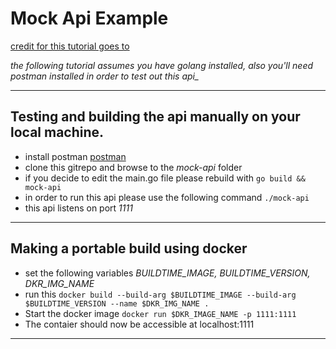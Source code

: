 # Mock Api Example

[credit for this tutorial goes to](https://www.youtube.com/watch?v=t96hBT53S4U)


*the following tutorial assumes you have golang installed, also you'll need postman installed in order to test out this api_*

---

## Testing and building the api manually on your local machine. 

-  install postman [postman](https://www.getpostman.com/)
-  clone this gitrepo and browse to the *mock-api* folder
-  if you decide to edit the main.go file please rebuild with `go build && mock-api`
-  in order to run this api please use the following command `./mock-api`
-  this api listens on port *1111*

---

## Making a portable build using docker

- set the following variables *BUILDTIME_IMAGE, BUILDTIME_VERSION, DKR_IMG_NAME*
- run this `docker build --build-arg $BUILDTIME_IMAGE --build-arg $BUILDTIME_VERSION --name $DKR_IMG_NAME .`
- Start the docker image `docker run $DKR_IMAGE_NAME -p 1111:1111`
- The contaier should now be accessible at localhost:1111
---
